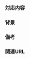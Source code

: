 ### 対応内容

### 背景

### 備考

### 関連URL

<!-- for GitHub Copilot review rule -->
<!--
## 言語
必ず日本語でレビューしてください。

## コメントルール
レビューする際には、以下のprefix(接頭辞)をつけてください
- must: → クリティカルで治すべきもの
- fyi: → 参考までに共有
- imo: → 提案
- ask: → 質問
- nits: → 細かい指摘。タイポや文言修正など

## レビューポイント
- 以下の基本的な観点で指摘を分類してください
  - Functionality（機能的に不具合に関する指摘）
    - APIレスポンス形式の一貫性、エラーハンドリングの適切さ。
  - Performance（パフォーマンスに関する指摘）
    - MongoDBクエリの最適化、N+1問題。
    - Redisキャッシュの適切な利用、メモリリークの可能性。
    - 大量データ処理時のストリーミング考慮、外部ツールのアクセスの効率化。
  - Design（設計観点での指摘）
    - サービス層とコントローラ層の適切な分離。
    - TypeScriptの型定義の適切な共有と再利用。
  - Simplicity（理解容易性、可読性観点の指摘）
    - 複雑なビジネスロジックの分割、コメントによる説明。
    - 非同期処理（Promise、async/await）の一貫した記述スタイル。
    - 条件分岐のネストの深さや判定ロジックの複雑性、Error処理の明確さ。
  - Test （テストコードの妥当性に関する指摘）
    - Mochaテストの適切なカバレッジ。（特にコントローラとサービス層）
    - テスト環境でのモック実装の適切さ。（特にRedis/MongoDB/Firebase など）
    - エッジケースのテスト考慮、テストデータの適切な準備。
  - Naming（適切な命名判断に関する指摘）
    - クラス、メソッド、変数など命名が対応する内容に相応しいかどうかの指摘。
  - Style（コードスタイルに関する指摘）
    - ESLint規約の遵守、TypeScript/JavaScript混在環境での一貫性。
    - モジュール分割の適切さ。
  - Document（Doc、コメントの妥当性に関する指摘）
    - JSファイルでは全クラス・メソッド・プロパティに適切なJSDocを記載。TSファイルではJSDoc不要。
    - 複雑なロジックには説明コメントを付与。
-->
<!-- for GitHub Copilot review rule -->
